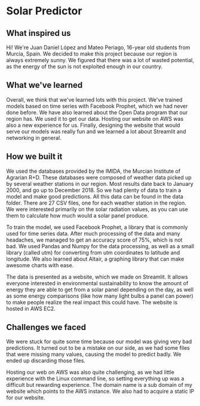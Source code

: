 # Solar Predictor

## What inspired us
Hi!
We're Juan Daniel López and Mateo Periago, 16-year old students from Murcia, Spain.
We decided to make this project because our region is always extremely sunny. We figured that there was a lot of wasted potential, as the energy of the sun is not exploited enough in our country.


## What we've learned
Overall, we think that we've learned lots with this project. We've trained models based on time series with Facebook Prophet, which we had never done before. We have also learned about the Open Data program that our region has. We used it to get our data. Hosting our website on AWS was also a new experience for us. Finally, designing the website that would serve our models was really fun and we learned a lot about Streamlit and networking in general.


## How we built it
We used the databases provided by the IMIDA, the Murcian Institute of Agrarian R+D.
These databases were composed of weather data picked up by several weather stations in our region. Most results date back to January 2000, and go up to December 2018. So we had plenty of data to train a model and make good predictions. All this data can be found in the data folder. There are 27 CSV files, one for each weather station in the region.
We were interested primarily on the solar radiation values, as you can use them to calculate how much would a solar panel produce.

To train the model, we used Facebook Prophet, a library that is commonly used for time series data. After much processing of the data and many headaches, we managed to get an accuracy score of 75%, which is not bad.
We used Pandas and Numpy for the data processing, as well as a small library (called utm) for converting from utm coordinates to latitude and longitude.
We also learned about Altair, a graphing library that can make awesome charts with ease.

The data is presented as a website, which we made on Streamlit. It allows everyone interested in environmental sustainability to know the amount of energy they are able to get from a solar panel depending on the day, as well as some energy comparisons (like how many light bulbs a panel can power) to make people realize the real impact this could have. The website is hosted in AWS EC2.


## Challenges we faced

We were stuck for quite some time because our model was giving very bad predictions. It turned out to be a mistake on our side, as we had some files that were missing many values, causing the model to predict badly. We ended up discarding those files.

Hosting our web on AWS was also quite challenging, as we had little experience with the Linux command line, so setting everything up was a difficult but rewarding experience.
The domain name is a sub domain of my website which points to the AWS instance. We also had to acquire a static IP for our website.
